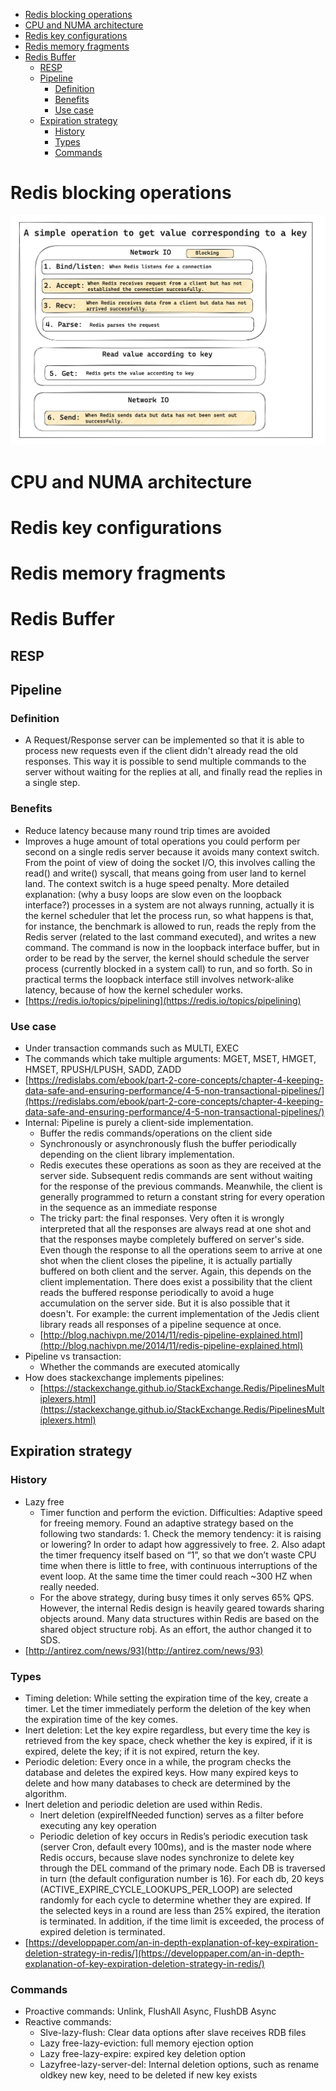 - [Redis blocking operations](#redis-blocking-operations)
- [CPU and NUMA architecture](#cpu-and-numa-architecture)
- [Redis key configurations](#redis-key-configurations)
- [Redis memory fragments](#redis-memory-fragments)
- [Redis Buffer](#redis-buffer)
  - [RESP](#resp)
  - [Pipeline](#pipeline)
    - [Definition](#definition)
    - [Benefits](#benefits)
    - [Use case](#use-case)
  - [Expiration strategy](#expiration-strategy)
    - [History](#history)
    - [Types](#types)
    - [Commands](#commands)

# Redis blocking operations

![](../.gitbook/assets/redisBlockingOperations.png)

# CPU and NUMA architecture

# Redis key configurations

# Redis memory fragments

# Redis Buffer


## RESP
## Pipeline
### Definition
* A Request/Response server can be implemented so that it is able to process new requests even if the client didn't already read the old responses. This way it is possible to send multiple commands to the server without waiting for the replies at all, and finally read the replies in a single step.

### Benefits
* Reduce latency because many round trip times are avoided
* Improves a huge amount of total operations you could perform per second on a single redis server because it avoids many context switch. From the point of view of doing the socket I/O, this involves calling the read\(\) and write\(\) syscall, that means going from user land to kernel land. The context switch is a huge speed penalty. More detailed explanation: \(why a busy loops are slow even on the loopback interface?\) processes in a system are not always running, actually it is the kernel scheduler that let the process run, so what happens is that, for instance, the benchmark is allowed to run, reads the reply from the Redis server \(related to the last command executed\), and writes a new command. The command is now in the loopback interface buffer, but in order to be read by the server, the kernel should schedule the server process \(currently blocked in a system call\) to run, and so forth. So in practical terms the loopback interface still involves network-alike latency, because of how the kernel scheduler works. 
* [https://redis.io/topics/pipelining](https://redis.io/topics/pipelining)

### Use case
* Under transaction commands such as MULTI, EXEC
* The commands which take multiple arguments: MGET, MSET, HMGET, HMSET, RPUSH/LPUSH, SADD, ZADD
* [https://redislabs.com/ebook/part-2-core-concepts/chapter-4-keeping-data-safe-and-ensuring-performance/4-5-non-transactional-pipelines/](https://redislabs.com/ebook/part-2-core-concepts/chapter-4-keeping-data-safe-and-ensuring-performance/4-5-non-transactional-pipelines/)
* Internal: Pipeline is purely a client-side implementation. 
  * Buffer the redis commands/operations on the client side
  * Synchronously or asynchronously flush the buffer periodically depending on the client library implementation.
  * Redis executes these operations as soon as they are received at the server side. Subsequent redis commands are sent without waiting for the response of the previous commands. Meanwhile, the client is generally programmed to return a constant string for every operation in the sequence as an immediate response
  * The tricky part: the final responses. Very often it is wrongly interpreted that all the responses are always read at one shot and that the responses maybe completely buffered on server's side. Even though the response to all the operations seem to arrive at one shot when the client closes the pipeline, it is actually partially buffered on both client and the server. Again, this depends on the client implementation. There does exist a possibility that the client reads the buffered response periodically to avoid a huge accumulation on the server side. But it is also possible that it doesn't. For example: the current implementation of the Jedis client library reads all responses of a pipeline sequence at once. 
  * [http://blog.nachivpn.me/2014/11/redis-pipeline-explained.html](http://blog.nachivpn.me/2014/11/redis-pipeline-explained.html)
* Pipeline vs transaction:
  * Whether the commands are executed atomically
* How does stackexchange implements pipelines: 
  * [https://stackexchange.github.io/StackExchange.Redis/PipelinesMultiplexers.html](https://stackexchange.github.io/StackExchange.Redis/PipelinesMultiplexers.html)

## Expiration strategy

### History

* Lazy free
  * Timer function and perform the eviction. Difficulties: Adaptive speed for freeing memory. Found an adaptive strategy based on the following two standards: 1. Check the memory tendency: it is raising or lowering? In order to adapt how aggressively to free. 2. Also adapt the timer frequency itself based on “1”, so that we don’t waste CPU time when there is little to free, with continuous interruptions of the event loop. At the same time the timer could reach ~300 HZ when really needed.
  * For the above strategy, during busy times it only serves 65% QPS. However, the internal Redis design is heavily geared towards sharing objects around. Many data structures within Redis are based on the shared object structure robj. As an effort, the author changed it to SDS. 
* [http://antirez.com/news/93](http://antirez.com/news/93)

### Types

* Timing deletion: While setting the expiration time of the key, create a timer. Let the timer immediately perform the deletion of the key when the expiration time of the key comes.
* Inert deletion: Let the key expire regardless, but every time the key is retrieved from the key space, check whether the key is expired, if it is expired, delete the key; if it is not expired, return the key.
* Periodic deletion: Every once in a while, the program checks the database and deletes the expired keys. How many expired keys to delete and how many databases to check are determined by the algorithm.
* Inert deletion and periodic deletion are used within Redis. 
  * Inert deletion \(expireIfNeeded function\) serves as a filter before executing any key operation
  * Periodic deletion of key occurs in Redis’s periodic execution task \(server Cron, default every 100ms\), and is the master node where Redis occurs, because slave nodes synchronize to delete key through the DEL command of the primary node. Each DB is traversed in turn \(the default configuration number is 16\). For each db, 20 keys \(ACTIVE\_EXPIRE\_CYCLE\_LOOKUPS\_PER\_LOOP\) are selected randomly for each cycle to determine whether they are expired. If the selected keys in a round are less than 25% expired, the iteration is terminated. In addition, if the time limit is exceeded, the process of expired deletion is terminated.
* [https://developpaper.com/an-in-depth-explanation-of-key-expiration-deletion-strategy-in-redis/](https://developpaper.com/an-in-depth-explanation-of-key-expiration-deletion-strategy-in-redis/)

### Commands

* Proactive commands: Unlink, FlushAll Async, FlushDB Async
* Reactive commands: 
  * Slve-lazy-flush: Clear data options after slave receives RDB files
  * Lazy free-lazy-eviction: full memory ejection option
  * Lazy free-lazy-expire: expired key deletion option
  * Lazyfree-lazy-server-del: Internal deletion options, such as rename oldkey new key, need to be deleted if new key exists

